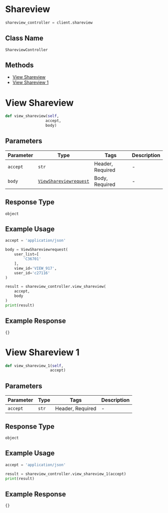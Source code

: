# Shareview

```python
shareview_controller = client.shareview
```

## Class Name

`ShareviewController`

## Methods

* [View Shareview](../../doc/controllers/shareview.md#view-shareview)
* [View Shareview 1](../../doc/controllers/shareview.md#view-shareview-1)


# View Shareview

```python
def view_shareview(self,
                  accept,
                  body)
```

## Parameters

| Parameter | Type | Tags | Description |
|  --- | --- | --- | --- |
| `accept` | `str` | Header, Required | - |
| `body` | [`ViewShareviewrequest`](../../doc/models/view-shareviewrequest.md) | Body, Required | - |

## Response Type

`object`

## Example Usage

```python
accept = 'application/json'

body = ViewShareviewrequest(
    user_list=[
        'C36701'
    ],
    view_id='VIEW_917',
    user_id='c27116'
)

result = shareview_controller.view_shareview(
    accept,
    body
)
print(result)
```

## Example Response

```
{}
```


# View Shareview 1

```python
def view_shareview_1(self,
                    accept)
```

## Parameters

| Parameter | Type | Tags | Description |
|  --- | --- | --- | --- |
| `accept` | `str` | Header, Required | - |

## Response Type

`object`

## Example Usage

```python
accept = 'application/json'

result = shareview_controller.view_shareview_1(accept)
print(result)
```

## Example Response

```
{}
```


